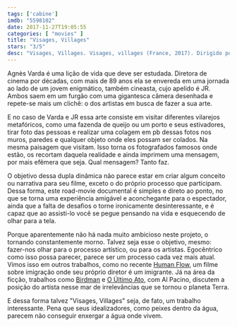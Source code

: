 ```yaml
---
tags: ['cabine']
imdb: "5598102"
date: 2017-11-27T19:05:55
categories: [ "movies" ]
title: "Visages, Villages"
stars: "3/5"
desc: "Visages, Villages. Visages, villages (France, 2017). Dirigido por JR, Agnès Varda. Escrito por JR, Agnès Varda. Com Jean-Paul Beaujon (Himself), Amaury Bossy (Himself), Yves Boulen (Himself), Jeannine Carpentier (Herself), Marie Douvet (Herself), Claude Ferchal (Himself), Claude Flaert (Himself), Vincent Gils (Himself), Jean-Luc Godard (Himself)."
---
```

Agnès Varda é uma lição de vida que deve ser estudada. Diretora de cinema por décadas, com mais de 89 anos ela se envereda em uma jornada ao lado de um jovem enigmático, também cineasta, cujo apelido é JR. Ambos saem em um furgão com uma gigantesca câmera desenhada e repete-se mais um clichê: o dos artistas em busca de fazer a sua arte.

E no caso de Varda e JR essa arte consiste em visitar diferentes vilarejos metafóricos, como uma fazenda de queijo ou um porto e seus estivadores, tirar foto das pessoas e realizar uma colagem em pb dessas fotos nos muros, paredes e qualquer objeto onde eles possam ser colados. Na mesma paisagem que visitam. Isso torna os fotografados famosos onde estão, os recortam daquela realidade e ainda imprimem uma mensagem, por mais efêmera que seja. Qual mensagem? Tanto faz.

O objetivo dessa dupla dinâmica não parece estar em criar algum conceito ou narrativa para seu filme, exceto o do próprio processo que participam. Dessa forma, este road-movie documental é simples e direto ao ponto, no que se torna uma experiência amigável e aconchegante para o espectador, ainda que a falta de desafios o torne ironicamente desinteressante, e é capaz que ao assisti-lo você se pegue pensando na vida e esquecendo de olhar para a tela.

Porque aparentemente não há nada muito ambicioso neste projeto, o tornando constantemente morno. Talvez seja esse o objetivo, mesmo: fazer-nos olhar para o processo artístico, ou para os artistas. Egocêntrico como isso possa parecer, parece ser um processo cada vez mais atual. Vimos isso em outros trabalhos, como no recente [Human Flow](/human-flow), um filme sobre imigração onde seu próprio diretor é um imigrante. Já na área da ficção, trabalhos como [Birdman](/birdman) e [O Último Ato](/o-ultimo-ato), com Al Pacino, discutem a posição do artista nesse mar de irrelevâncias que se tornou o planeta Terra.

E dessa forma talvez "Visages, Villages" seja, de fato, um trabalho interessante. Pena que seus idealizadores, como peixes dentro da água, parecem não conseguir enxergar a água onde vivem.
